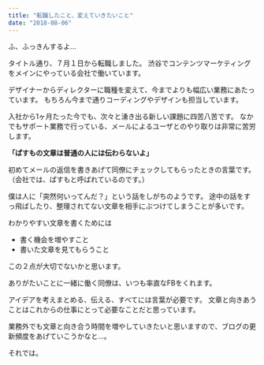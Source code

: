 ```yaml
---
title: "転職したこと、変えていきたいこと"
date: "2018-08-06"
---
```


ふ、ふっきんするよ...

タイトル通り、７月１日から転職しました。 渋谷でコンテンツマーケティングをメインにやっている会社で働いています。

デザイナーからディレクターに職種を変えて、今までよりも幅広い業務にあたっています。 もちろん今まで通りコーディングやデザインも担当しています。

入社から1ヶ月たった今でも、次々と湧き出る新しい課題に四苦八苦です。 なかでもサポート業務で行っている、メールによるユーザとのやり取りは非常に苦労します。

**「ぱすもの文章は普通の人には伝わらないよ」**

初めてメールの返信を書きあげて同僚にチェックしてもらったときの言葉です。 （会社では、ぱすもと呼ばれているのです。）

僕は人に「突然何いってんだ？」という話をしがちのようです。 途中の話をすっ飛ばしたり、整理されてない文章を相手にぶつけてしまうことが多いです。

わかりやすい文章を書くためには

- 書く機会を増やすこと
- 書いた文章を見てもらうこと

この２点が大切でないかと思います。

ありがたいことに一緒に働く同僚は、いつも率直なFBをくれます。

アイデアを考えまとめる、伝える、すべてには言葉が必要です。 文章と向きあうことはこれからの仕事にとって必要なことだと思っています。

業務外でも文章と向き合う時間を増やしていきたいと思いますので、ブログの更新頻度をあげていこうかなと…。

それでは。
